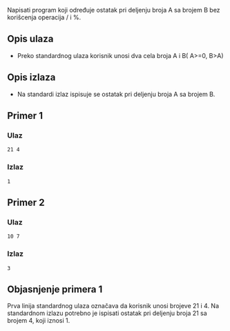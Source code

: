 
Napisati program koji određuje ostatak pri deljenju broja A sa brojem B bez korišcenja operacija / i %.

## Opis ulaza

  - Preko standardnog ulaza korisnik unosi dva cela broja A i B( A>=0, B>A)

## Opis izlaza

  - Na standardi izlaz ispisuje se ostatak pri deljenju broja A sa brojem B.

## Primer 1

### Ulaz

~~~
21 4
~~~

### Izlaz

~~~
1
~~~

## Primer 2

### Ulaz

~~~
10 7
~~~

### Izlaz

~~~
3
~~~

## Objasnjenje primera 1

Prva linija standardnog ulaza označava da korisnik unosi brojeve 21 i 4. Na standardnom izlazu potrebno je ispisati ostatak pri deljenju broja 21 sa brojem 4, koji iznosi 1.
